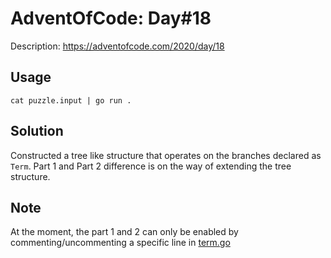 # AdventOfCode: Day#18

Description: https://adventofcode.com/2020/day/18

## Usage

```
cat puzzle.input | go run .
```

## Solution

Constructed a tree like structure that operates on the branches declared as `Term`. Part 1 and Part 2 difference is on the way of extending the tree structure. 

## Note
At the moment, the part 1 and 2 can only be enabled by commenting/uncommenting a specific line in [term.go](term.go#L45-L48)